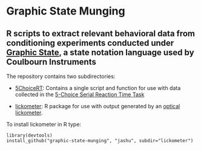 Graphic State Munging
======================
R scripts to extract relevant behavioral data from conditioning experiments conducted under [Graphic State](http://www.coulbourn.com/category_s/363.htm), a state notation language used by Coulbourn Instruments  
--------------------------------------------

The repository contains two subdirectories:

- [5ChoiceRT](https://github.com/jashu/graphic-state-munging/tree/master/5ChoiceRT): Contains a single script and function for use with data collected in the  [5-Choice Serial Reaction Time Task](http://www.coulbourn.com/product_p/h21-06m-fslash-r.htm)

- [lickometer](https://github.com/jashu/graphic-state-munging/tree/master/lickometer): R package for use with output generated by an [optical lickometer](http://www.coulbourn.com/product_p/h24-01r.htm). 

To install lickometer in R type:

    library(devtools)
    install_github("graphic-state-munging", "jashu", subdir="lickometer") 